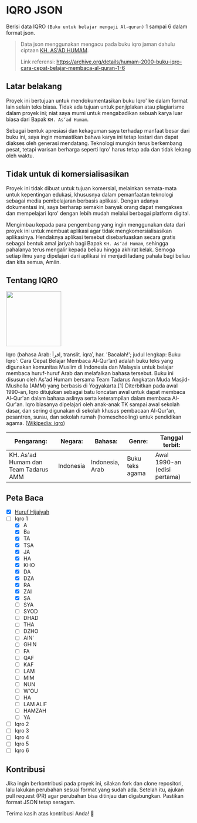 # IQRO JSON
Berisi data IQRO `(Buku untuk belajar mengaji Al-quran)` 1 sampai 6 dalam format json.

> Data json menggunakan mengacu pada buku iqro jaman dahulu ciptaan [KH. AS'AD HUMAM](https://id.wikipedia.org/wiki/As%27ad_Humam).
> 
> Link referensi: https://archive.org/details/humam-2000-buku-iqro-cara-cepat-belajar-membaca-al-quran-1-6

## Latar belakang
Proyek ini bertujuan untuk mendokumentasikan buku Iqro' ke dalam format lain selain teks biasa. Tidak ada tujuan untuk penjiplakan atau plagiarisme dalam proyek ini; niat saya murni untuk mengabadikan sebuah karya luar biasa dari Bapak `KH. As‘ad Humam`.

Sebagai bentuk apresiasi dan kekaguman saya terhadap manfaat besar dari buku ini, saya ingin memastikan bahwa karya ini tetap lestari dan dapat diakses oleh generasi mendatang. Teknologi mungkin terus berkembang pesat, tetapi warisan berharga seperti Iqro' harus tetap ada dan tidak lekang oleh waktu.

## Tidak untuk di komersialisasikan
Proyek ini tidak dibuat untuk tujuan komersial, melainkan semata-mata untuk kepentingan edukasi, khususnya dalam pemanfaatan teknologi sebagai media pembelajaran berbasis aplikasi. Dengan adanya dokumentasi ini, saya berharap semakin banyak orang dapat mengakses dan mempelajari Iqro' dengan lebih mudah melalui berbagai platform digital.

Mengimbau kepada para pengembang yang ingin menggunakan data dari proyek ini untuk membuat aplikasi agar tidak mengkomersialisasikan aplikasinya. Hendaknya aplikasi tersebut disebarluaskan secara gratis sebagai bentuk amal jariyah bagi Bapak `KH. As‘ad Humam`, sehingga pahalanya terus mengalir kepada beliau hingga akhirat kelak. Semoga setiap ilmu yang dipelajari dari aplikasi ini menjadi ladang pahala bagi beliau dan kita semua, Amiin.

## Tentang IQRO
<img src="https://upload.wikimedia.org/wikipedia/id/7/7a/Cover_of_Iqro.jpg" height="150" />

Iqro (bahasa Arab: اقرأ, translit. iqraʾ, har. 'Bacalah!'; judul lengkap: Buku Iqro': Cara Cepat Belajar Membaca Al-Qur’an) adalah buku teks yang digunakan komunitas Muslim di Indonesia dan Malaysia untuk belajar membaca huruf-huruf Arab dan melafalkan bahasa tersebut. Buku ini disusun oleh As'ad Humam bersama Team Tadarus Angkatan Muda Masjid-Musholla (AMM) yang berbasis di Yogyakarta.[1] Diterbitkan pada awal 1990-an, Iqro ditujukan sebagai batu loncatan awal untuk dapat membaca Al-Qur'an dalam bahasa aslinya serta keterampilan dalam membaca Al-Qur'an. Iqro biasanya dipelajari oleh anak-anak TK sampai awal sekolah dasar, dan sering digunakan di sekolah khusus pembacaan Al-Qur'an, pesantren, surau, dan sekolah rumah (homeschooling) untuk pendidikan agama. ([Wikipedia: iqro](https://id.wikipedia.org/wiki/Iqro))

| **Pengarang:** | **Negara:** |  **Bahasa:** | **Genre:** | **Tanggal terbit:** |
| -------------- | ----------- | ------------ | ---------- | ------------------- |
| KH. As'ad Humam dan Team Tadarus AMM |  Indonesia | Indonesia, Arab | Buku teks agama | Awal 1990-an (edisi pertama) |

## Peta Baca
- [x] [Huruf Hijaiyah](https://github.com/dyazincahya/iqro-json/blob/main/0_hijaiyah.json)
- [ ] Iqro 1
    - [x] A
    - [x] Ba
    - [x] TA
    - [x] TSA
    - [x] JA
    - [x] HA
    - [x] KHO
    - [x] DA
    - [x] DZA
    - [x] RA
    - [x] ZAI
    - [x] SA
    - [ ] SYA
    - [ ] SYOD
    - [ ] DHAD
    - [ ] THA
    - [ ] DZHO
    - [ ] AIN'
    - [ ] GHIN
    - [ ] FA
    - [ ] QAF
    - [ ] KAF
    - [ ] LAM
    - [ ] MIM
    - [ ] NUN
    - [ ] W'OU
    - [ ] HA
    - [ ] LAM ALIF
    - [ ] HAMZAH
    - [ ] YA
- [ ] Iqro 2
- [ ] Iqro 3
- [ ] Iqro 4
- [ ] Iqro 5
- [ ] Iqro 6

## Kontribusi
Jika ingin berkontribusi pada proyek ini, silakan fork dan clone repositori, lalu lakukan perubahan sesuai format yang sudah ada. Setelah itu, ajukan pull request (PR) agar perubahan bisa ditinjau dan digabungkan. Pastikan format JSON tetap seragam.

Terima kasih atas kontribusi Anda! 🚀

